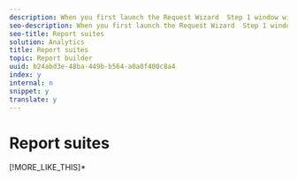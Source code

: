 ```yaml
---
description: When you first launch the Request Wizard  Step 1 window with an active workbook, or when opening a workbook containing requests, the application searches for all report suites available to you. These report suites are added to the Report Suite drop-down list.
seo-description: When you first launch the Request Wizard  Step 1 window with an active workbook, or when opening a workbook containing requests, the application searches for all report suites available to you. These report suites are added to the Report Suite drop-down list.
seo-title: Report suites
solution: Analytics
title: Report suites
topic: Report builder
uuid: b24abd3e-48ba-449b-b564-a0a0f400c8a4
index: y
internal: n
snippet: y
translate: y
---
```


# Report suites

[!MORE_LIKE_THIS]* [  ](http://marketing.adobe.com/resources/help/en_US/reference/index.html?f=report_suite)